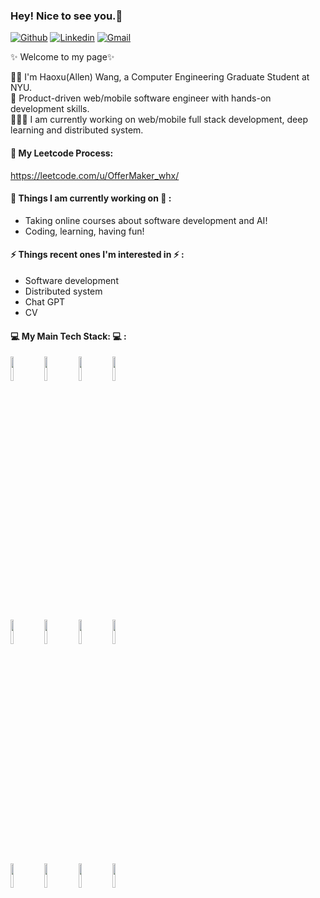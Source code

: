 ### Hey! Nice to see you.👋 
 
 
[![Github](https://img.shields.io/badge/-Github-000?style=flat&logo=Github&logoColor=white)](https://github.com/WhhhhhhX)
[![Linkedin](https://img.shields.io/badge/-LinkedIn-blue?style=flat&logo=Linkedin&logoColor=white)](https://www.linkedin.com/in/hxwang618/)
[![Gmail](https://img.shields.io/badge/-Gmail-c14438?style=flat&logo=Gmail&logoColor=white)](mailto:haoxwang6@gmail.com)
 
✨ Welcome to my page✨ 

🧑‍🎓 I'm Haoxu(Allen) Wang, a Computer Engineering Graduate Student at NYU.<br>
👾 Product-driven web/mobile software engineer with hands-on development skills.<br>
🧑🏻‍💻 I am currently working on web/mobile full stack development, deep learning and distributed system. 

#### 📑 My Leetcode Process:
https://leetcode.com/u/OfferMaker_whx/
 
#### 🌱 Things I am currently working on 🌱 : 
- Taking online courses about software development and AI!
- Coding, learning, having fun!
 
 
#### ⚡ Things recent ones I'm interested in ⚡ : 
- Software development
- Distributed system
- Chat GPT
- CV

#### :computer: My Main Tech Stack: :computer: : 
<p>

<code><img width="10%" src="https://www.vectorlogo.zone/logos/java/java-horizontal.svg"></code>
<code><img width="10%" src="https://www.vectorlogo.zone/logos/python/python-ar21.svg"></code>
<code><img width="10%" src="https://www.vectorlogo.zone/logos/javascript/javascript-horizontal.svg"></code>
<code><img width="10%" src="https://www.vectorlogo.zone/logos/reactjs/reactjs-ar21.svg"></code>


<br />
<code><img width="10%" src="https://www.vectorlogo.zone/logos/git-scm/git-scm-ar21.svg"></code>
<code><img width="10%" src="https://www.vectorlogo.zone/logos/springio/springio-ar21.svg"></code>
<code><img width="10%" src="https://www.vectorlogo.zone/logos/nodejs/nodejs-horizontal.svg"></code>
<code><img width="10%" src="https://www.vectorlogo.zone/logos/mysql/mysql-official.svg"></code>

<br />
<code><img width="10%" src="https://www.vectorlogo.zone/logos/postgresql/postgresql-ar21.svg"></code>
<code><img width="10%" src="https://www.vectorlogo.zone/logos/w3_css/w3_css-ar21.svg"></code>
<code><img width="10%" src="https://www.vectorlogo.zone/logos/amazon_aws/amazon_aws-ar21.svg"></code>
<code><img width="10%" src="https://www.vectorlogo.zone/logos/djangoproject/djangoproject-ar21.svg"></code>
</p>


